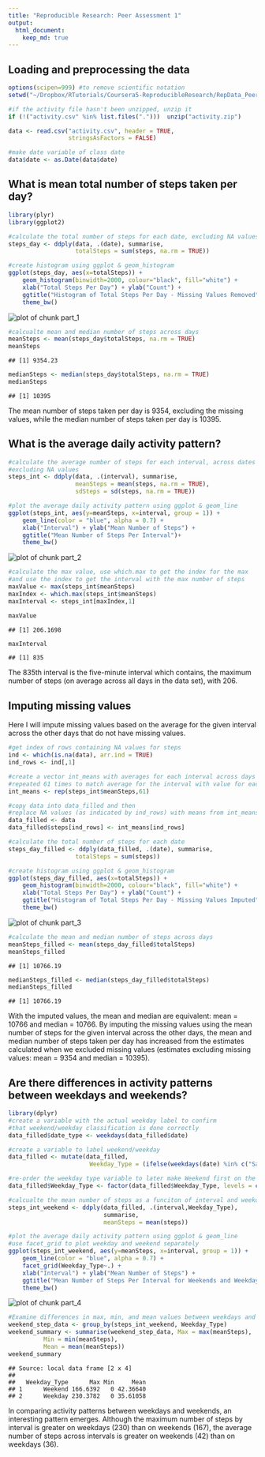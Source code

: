 ```yaml
---
title: "Reproducible Research: Peer Assessment 1"
output: 
  html_document:
    keep_md: true
---
```


## Loading and preprocessing the data


```r
options(scipen=999) #to remove scientific notation
setwd("~/Dropbox/RTutorials/Coursera5-ReproducibleResearch/RepData_PeerAssessment1")

#if the activity file hasn't been unzipped, unzip it
if (!("activity.csv" %in% list.files(".")))  unzip("activity.zip")

data <- read.csv("activity.csv", header = TRUE,
                 stringsAsFactors = FALSE)

#make date variable of class date
data$date <- as.Date(data$date)
```

## What is mean total number of steps taken per day?


```r
library(plyr)
library(ggplot2)

#calculate the total number of steps for each date, excluding NA values
steps_day <- ddply(data, .(date), summarise,
                   totalSteps = sum(steps, na.rm = TRUE))

#create histogram using ggplot & geom_histogram
ggplot(steps_day, aes(x=totalSteps)) + 
    geom_histogram(binwidth=2000, colour="black", fill="white") +
    xlab("Total Steps Per Day") + ylab("Count") +
    ggtitle("Histogram of Total Steps Per Day - Missing Values Removed")+
    theme_bw()
```

![plot of chunk part_1](figure/part_1-1.png) 

```r
#calcualte mean and median number of steps across days
meanSteps <- mean(steps_day$totalSteps, na.rm = TRUE)
meanSteps
```

```
## [1] 9354.23
```

```r
medianSteps <- median(steps_day$totalSteps, na.rm = TRUE)
medianSteps
```

```
## [1] 10395
```

The mean number of steps taken per day is 9354, excluding the missing values, while the median number of steps taken per day is 10395.


## What is the average daily activity pattern?


```r
#calculate the average number of steps for each interval, across dates
#excluding NA values
steps_int <- ddply(data, .(interval), summarise,
                   meanSteps = mean(steps, na.rm = TRUE),
                   sdSteps = sd(steps, na.rm = TRUE))

#plot the average daily activity pattern using ggplot & geom_line
ggplot(steps_int, aes(y=meanSteps, x=interval, group = 1)) + 
    geom_line(color = "blue", alpha = 0.7) +
    xlab("Interval") + ylab("Mean Number of Steps") +
    ggtitle("Mean Number of Steps Per Interval")+
    theme_bw()
```

![plot of chunk part_2](figure/part_2-1.png) 

```r
#calculate the max value, use which.max to get the index for the max
#and use the index to get the interval with the max number of steps
maxValue <- max(steps_int$meanSteps)
maxIndex <- which.max(steps_int$meanSteps)
maxInterval <- steps_int[maxIndex,1]

maxValue
```

```
## [1] 206.1698
```

```r
maxInterval
```

```
## [1] 835
```

The 835th interval is the five-minute interval which contains, the maximum number of steps (on average across all days in the data set), with 206.

## Imputing missing values

Here I will impute missing values based on the average for the given interval across the other days that do not have missing values.


```r
#get index of rows containing NA values for steps
ind <- which(is.na(data), arr.ind = TRUE)
ind_rows <- ind[,1]

#create a vector int_means with averages for each interval across days
#repeated 61 times to match average for the interval with value for each day
int_means <- rep(steps_int$meanSteps,61)

#copy data into data_filled and then
#replace NA values (as indicated by ind_rows) with means from int_means
data_filled <- data
data_filled$steps[ind_rows] <- int_means[ind_rows]

#calculate the total number of steps for each date
steps_day_filled <- ddply(data_filled, .(date), summarise,
                   totalSteps = sum(steps))

#create histogram using ggplot & geom_histogram
ggplot(steps_day_filled, aes(x=totalSteps)) + 
    geom_histogram(binwidth=2000, colour="black", fill="white") +
    xlab("Total Steps Per Day") + ylab("Count") +
    ggtitle("Histogram of Total Steps Per Day - Missing Values Imputed")+
    theme_bw()
```

![plot of chunk part_3](figure/part_3-1.png) 

```r
#calculate the mean and median number of steps across days
meanSteps_filled <- mean(steps_day_filled$totalSteps)
meanSteps_filled
```

```
## [1] 10766.19
```

```r
medianSteps_filled <- median(steps_day_filled$totalSteps)
medianSteps_filled
```

```
## [1] 10766.19
```

With the imputed values, the mean and median are equivalent: mean = 10766 and median = 10766. By imputing the missing values using the mean number of steps for the given interval across the other days, the mean and median number of steps taken per day has increased from the estimates calculated when we excluded missing values (estimates excluding missing values: mean = 9354 and median = 10395).

## Are there differences in activity patterns between weekdays and weekends?


```r
library(dplyr)
#create a variable with the actual weekday label to confirm 
#that weekend/weekday classification is done correctly
data_filled$date_type <- weekdays(data_filled$date)

#create a variable to label weekend/weekday
data_filled <- mutate(data_filled, 
                       Weekday_Type = (ifelse(weekdays(date) %in% c("Saturday", "Sunday"), "Weekend", "Weekday")))

#re-order the weekday type variable to later make Weekend first on the graph
data_filled$Weekday_Type <- factor(data_filled$Weekday_Type, levels = c("Weekend", "Weekday"))

#calcualte the mean number of steps as a funciton of interval and weekday type
steps_int_weekend <- ddply(data_filled, .(interval,Weekday_Type), 
                           summarise,
                           meanSteps = mean(steps))

#plot the average daily activity pattern using ggplot & geom_line
#use facet_grid to plot weekday and weekend separately
ggplot(steps_int_weekend, aes(y=meanSteps, x=interval, group = 1)) + 
    geom_line(color = "blue", alpha = 0.7) +
    facet_grid(Weekday_Type~.) +
    xlab("Interval") + ylab("Mean Number of Steps") +
    ggtitle("Mean Number of Steps Per Interval for Weekends and Weekdays")+
    theme_bw()
```

![plot of chunk part_4](figure/part_4-1.png) 

```r
#Examine differences in max, min, and mean values between weekdays and weekends
weekend_step_data <- group_by(steps_int_weekend, Weekday_Type)
weekend_summary <- summarise(weekend_step_data, Max = max(meanSteps), 
          Min = min(meanSteps), 
          Mean = mean(meanSteps))
weekend_summary
```

```
## Source: local data frame [2 x 4]
## 
##   Weekday_Type      Max Min     Mean
## 1      Weekend 166.6392   0 42.36640
## 2      Weekday 230.3782   0 35.61058
```

In comparing activity patterns between weekdays and weekends, an interesting pattern emerges. Although the maximum number of steps by interval is greater on weekdays (230) than on weekends (167), the average number of steps across intervals is greater on weekends (42) than on weekdays (36).

